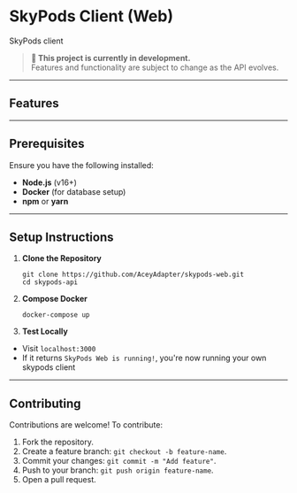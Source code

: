 # SkyPods Client (Web)

SkyPods client

> **🚧 This project is currently in development.**  
> Features and functionality are subject to change as the API evolves.

---

## Features

---

## Prerequisites

Ensure you have the following installed:

- **Node.js** (v16+)
- **Docker** (for database setup)
- **npm** or **yarn**

---

## Setup Instructions

1. **Clone the Repository**
   ``` 
   git clone https://github.com/AceyAdapter/skypods-web.git
   cd skypods-api
2. **Compose Docker**
   ```
   docker-compose up
3. **Test Locally**
- Visit `localhost:3000`
- If it returns `SkyPods Web is running!`, you're now running your own skypods client

---

## Contributing
Contributions are welcome! To contribute:

1. Fork the repository.
2. Create a feature branch: `git checkout -b feature-name`.
3. Commit your changes: `git commit -m "Add feature"`.
4. Push to your branch: `git push origin feature-name`.
5. Open a pull request.
